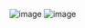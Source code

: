![image](https://github.com/user-attachments/assets/fe2fe033-b80d-45a1-ae2d-2be4e0771b7a)
![image](https://github.com/user-attachments/assets/fbdc0bcf-ee37-4d4d-a48a-76291cde9049)
